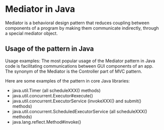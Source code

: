 # Mediator in Java

Mediator is a behavioral design pattern that reduces coupling between components of a program by making them communicate indirectly, through a special mediator object.


## Usage of the pattern in Java

Usage examples: The most popular usage of the Mediator pattern in Java code is facilitating communications between GUI components of an app. The synonym of the Mediator is the Controller part of MVC pattern.

Here are some examples of the pattern in core Java libraries:

- java.util.Timer (all scheduleXXX() methods)
- java.util.concurrent.Executor#execute()
- java.util.concurrent.ExecutorService (invokeXXX() and submit() methods)
- java.util.concurrent.ScheduledExecutorService (all scheduleXXX() methods)
- java.lang.reflect.Method#invoke()